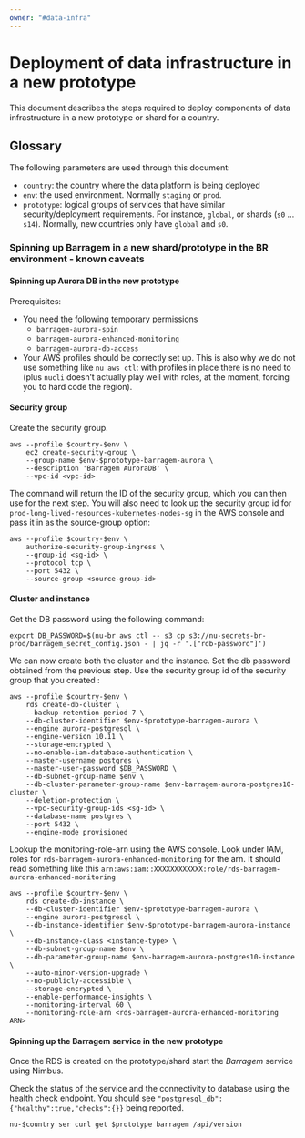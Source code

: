 ```yaml
---
owner: "#data-infra"
---
```


# Deployment of data infrastructure in a new prototype

This document describes the steps required to deploy components of
data infrastructure in a new prototype or shard for a country.

## Glossary

The following parameters are used through this document:
  * `country`: the country where the data platform is being deployed
  * `env`: the used environment. Normally `staging` or `prod`.
  * `prototype`: logical groups of services that have similar security/deployment requirements. For instance, `global`, or shards (`s0` ... `s14`). Normally, new countries only have `global` and `s0`.


### Spinning up Barragem in a new shard/prototype in the BR environment - known caveats
 
#### Spinning up Aurora DB in the new prototype

Prerequisites:
  * You need the following temporary permissions
      * `barragem-aurora-spin`
      * `barragem-aurora-enhanced-monitoring`
      * `barragem-aurora-db-access`
  * Your AWS profiles should be correctly set up. This is also why we
    do not use something like `nu aws ctl`: with profiles in place
    there is no need to (plus `nucli` doesn’t actually play well with
    roles, at the moment, forcing you to hard code the region).

#### Security group

Create the security group.
```shell
aws --profile $country-$env \
    ec2 create-security-group \
    --group-name $env-$prototype-barragem-aurora \
    --description 'Barragem AuroraDB' \
    --vpc-id <vpc-id>
```

The command will return the ID of the security group, which you can
then use for the next step. You will also need to look up the security group id for
`prod-long-lived-resources-kubernetes-nodes-sg` in the AWS console and pass it in as the source-group option:

```shell
aws --profile $country-$env \
    authorize-security-group-ingress \
    --group-id <sg-id> \
    --protocol tcp \
    --port 5432 \
    --source-group <source-group-id>
```
#### Cluster and instance

Get the DB password using the following command:

```shell
export DB_PASSWORD=$(nu-br aws ctl -- s3 cp s3://nu-secrets-br-prod/barragem_secret_config.json - | jq -r '.["rdb-password"]')
```
We can now create both the cluster and the instance. Set the db password obtained from the previous step. 
Use the security group id of the  security group that you created :

```shell
aws --profile $country-$env \
    rds create-db-cluster \
    --backup-retention-period 7 \
    --db-cluster-identifier $env-$prototype-barragem-aurora \
    --engine aurora-postgresql \
    --engine-version 10.11 \
    --storage-encrypted \
    --no-enable-iam-database-authentication \
    --master-username postgres \
    --master-user-password $DB_PASSWORD \
    --db-subnet-group-name $env \
    --db-cluster-parameter-group-name $env-barragem-aurora-postgres10-cluster \
    --deletion-protection \
    --vpc-security-group-ids <sg-id> \
    --database-name postgres \
    --port 5432 \
    --engine-mode provisioned
```

Lookup the monitoring-role-arn using the AWS console. Look under IAM, roles for 
`rds-barragem-aurora-enhanced-monitoring` for the arn. It should read something like this
`arn:aws:iam::XXXXXXXXXXXX:role/rds-barragem-aurora-enhanced-monitoring`

```shell
aws --profile $country-$env \
    rds create-db-instance \
    --db-cluster-identifier $env-$prototype-barragem-aurora \
    --engine aurora-postgresql \
    --db-instance-identifier $env-$prototype-barragem-aurora-instance \
    --db-instance-class <instance-type> \
    --db-subnet-group-name $env \
    --db-parameter-group-name $env-barragem-aurora-postgres10-instance \
    --auto-minor-version-upgrade \
    --no-publicly-accessible \
    --storage-encrypted \
    --enable-performance-insights \
    --monitoring-interval 60 \
    --monitoring-role-arn <rds-barragem-aurora-enhanced-monitoring ARN>
```

#### Spinning up the Barragem service in the new prototype

Once the RDS is created on the prototype/shard start the _Barragem_ service using Nimbus.

Check the status of the  service and the connectivity to database using the health check endpoint. You should see 
`"postgresql_db":{"healthy":true,"checks":{}}` being reported.

```shell
nu-$country ser curl get $prototype barragem /api/version
```

